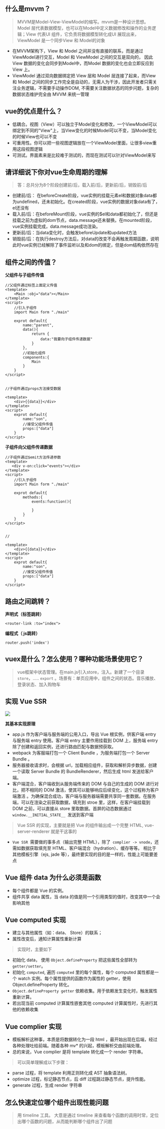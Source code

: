 
什么是mvvm？
---

> MVVM是Model-View-ViewModel的缩写。mvvm是一种设计思想。Model 层代表数据模型，也可以在Model中定义数据修改和操作的业务逻辑；View 代表UI 组件，它负责将数据模型转化成UI 展现出来，ViewModel 是一个同步View 和 Model的对象

- 在MVVM架构下，View 和 Model 之间并没有直接的联系，而是通过ViewModel进行交互，Model 和 ViewModel 之间的交互是双向的， 因此View 数据的变化会同步到Model中，而Model 数据的变化也会立即反应到View 上。
- ViewModel 通过双向数据绑定把 View 层和 Model 层连接了起来，而View 和 Model 之间的同步工作完全是自动的，无需人为干涉，因此开发者只需关注业务逻辑，不需要手动操作DOM, 不需要关注数据状态的同步问题，复杂的数据状态维护完全由 MVVM 来统一管理


vue的优点是什么？
---

- 低耦合。视图（View）可以独立于Model变化和修改，一个ViewModel可以绑定到不同的"View"上，当View变化的时候Model可以不变，当Model变化的时候View也可以不变
- 可重用性。你可以把一些视图逻辑放在一个ViewModel里面，让很多view重用这段视图逻辑
- 可测试。界面素来是比较难于测试的，而现在测试可以针对ViewModel来写



请详细说下你对vue生命周期的理解
---

> 答：总共分为8个阶段创建前/后，载入前/后，更新前/后，销毁前/后


- 创建前/后： 在beforeCreate阶段，vue实例的挂载元素el和数据对象data都为undefined，还未初始化。在created阶段，vue实例的数据对象data有了，el还没有
- 载入前/后：在beforeMount阶段，vue实例的$el和data都初始化了，但还是挂载之前为虚拟的dom节点，data.message还未替换。在mounted阶段，vue实例挂载完成，data.message成功渲染。
- 更新前/后：当data变化时，会触发beforeUpdate和updated方法
- 销毁前/后：在执行destroy方法后，对data的改变不会再触发周期函数，说明此时vue实例已经解除了事件监听以及和dom的绑定，但是dom结构依然存在


组件之间的传值？
---

**父组件与子组件传值**

```
//父组件通过标签上面定义传值
<template>
    <Main :obj="data"></Main>
</template>
<script>
    //引入子组件
    import Main form "./main"
    
    exprot default{
        name:"parent",
        data(){
            return {
                data:"我要向子组件传递数据"
            }
        },
        //初始化组件
        components:{
            Main
        }
    }
</script>


//子组件通过props方法接受数据

<template>
    <div>{{data}}</div>
</template>
<script>
    exprot default{
        name:"son",
        //接受父组件传值
        props:["data"]
    }
</script>
```

**子组件向父组件传递数据**

```
//子组件通过$emit方法传递参数
<template>
   <div v-on:click="events"></div>
</template>
<script>
    //引入子组件
    import Main form "./main"
    
    exprot default{
        methods:{
            events:function(){
                
            }
        }
    }
</script>


//

<template>
    <div>{{data}}</div>
</template>
<script>
    exprot default{
        name:"son",
        //接受父组件传值
        props:["data"]
    }
</script>
```


路由之间跳转？
---

**声明式（标签跳转）**

```
<router-link :to="index">
```

**编程式（ js跳转）**

```
router.push('index')
```


vuex是什么？怎么使用？哪种功能场景使用它？
---

> vue框架中状态管理。在main.js引入store，注入。新建了一个目录`store`，….. `export` 。场景有：单页应用中，组件之间的状态。音乐播放、登录状态、加入购物车


实现 Vue SSR
---

![](http://7xq6al.com1.z0.glb.clouddn.com/vue-ssr.jpg)

**其基本实现原理**

- app.js 作为客户端与服务端的公用入口，导出 Vue 根实例，供客户端 entry 与服务端 entry 使用。客户端 entry 主要作用挂载到 DOM 上，服务端 entry 除了创建和返回实例，还进行路由匹配与数据预获取。
- webpack 为客服端打包一个 Client Bundle ，为服务端打包一个 Server Bundle 。
- 服务器接收请求时，会根据 url，加载相应组件，获取和解析异步数据，创建一个读取 Server Bundle 的 BundleRenderer，然后生成 html 发送给客户端。
- 客户端混合，客户端收到从服务端传来的 DOM 与自己的生成的 DOM 进行对比，把不相同的 DOM 激活，使其可以能够响应后续变化，这个过程称为客户端激活 。为确保混合成功，客户端与服务器端需要共享同一套数据。在服务端，可以在渲染之前获取数据，填充到 stroe 里，这样，在客户端挂载到 DOM 之前，可以直接从 store 里取数据。首屏的动态数据通过 `window.__INITIAL_STATE__ `发送到客户端


> Vue SSR 的实现，主要就是把 Vue 的组件输出成一个完整 HTML, vue-server-renderer 就是干这事的


- `Vue SSR `需要做的事多点（输出完整 HTML），除了` complier -> vnode`，还需如数据获取填充至 HTML、客户端混合（hydration）、缓存等等。
  相比于其他模板引擎（ejs, jade 等），最终要实现的目的是一样的，性能上可能要差点


Vue 组件 data 为什么必须是函数
---

- 每个组件都是 Vue 的实例。
- 组件共享 data 属性，当 data 的值是同一个引用类型的值时，改变其中一个会影响其他


Vue computed 实现
---

- 建立与其他属性（如：data、 Store）的联系；
- 属性改变后，通知计算属性重新计算

> 实现时，主要如下

- 初始化 data， 使用 `Object.defineProperty` 把这些属性全部转为 `getter/setter`。
- 初始化 `computed`, 遍历 `computed` 里的每个属性，每个 computed 属性都是一个 watch 实例。每个属性提供的函数作为属性的 getter，使用 Object.defineProperty 转化。
- `Object.defineProperty getter` 依赖收集。用于依赖发生变化时，触发属性重新计算。
- 若出现当前 computed 计算属性嵌套其他 computed 计算属性时，先进行其他的依赖收集



Vue complier 实现
---

- 模板解析这种事，本质是将数据转化为一段 html ，最开始出现在后端，经过各种处理吐给前端。随着各种 mv* 的兴起，模板解析交由前端处理。
- 总的来说，Vue complier 是将 template 转化成一个 render 字符串。

> 可以简单理解成以下步骤：

- parse 过程，将 template 利用正则转化成 AST 抽象语法树。
- optimize 过程，标记静态节点，后 diff 过程跳过静态节点，提升性能。
- generate 过程，生成 render 字符串


怎么快速定位哪个组件出现性能问题
---

> 用 timeline 工具。 大意是通过 timeline 来查看每个函数的调用时常，定位出哪个函数的问题，从而能判断哪个组件出了问题

